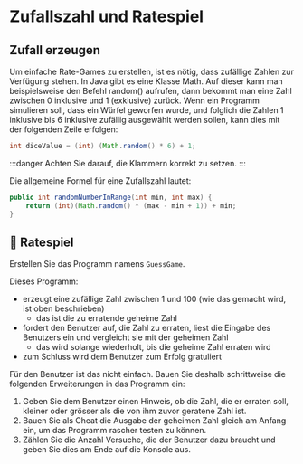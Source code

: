 # Zufallszahl und Ratespiel

## Zufall erzeugen

Um einfache Rate-Games zu erstellen, ist es nötig, dass zufällige Zahlen zur Verfügung stehen. In
Java gibt es eine Klasse Math. Auf dieser kann man beispielsweise den Befehl random() aufrufen,
dann bekommt man eine Zahl zwischen 0 inklusive und 1 (exklusive) zurück. Wenn ein Programm
simulieren soll, dass ein Würfel geworfen wurde, und folglich die Zahlen 1 inklusive bis 6 inklusive
zufällig ausgewählt werden sollen, kann dies mit der folgenden Zeile erfolgen:

```java title="6er Würfel"
int diceValue = (int) (Math.random() * 6) + 1;
```

:::danger Achten Sie darauf, die Klammern korrekt zu setzen.
:::

Die allgemeine Formel für eine Zufallszahl lautet:

```java title="Generelle Zufallszahl Formel"
public int randomNumberInRange(int min, int max) {
    return (int)(Math.random() * (max - min + 1)) + min;
}
```

## :pencil: Ratespiel

Erstellen Sie das Programm namens `GuessGame`. 

Dieses Programm:

- erzeugt eine zufällige Zahl zwischen 1 und 100 (wie das gemacht wird, 
  ist oben beschrieben) 
  - das ist die zu erratende geheime Zahl
- fordert den Benutzer auf, die Zahl zu erraten, liest die Eingabe des 
  Benutzers ein und vergleicht sie mit der geheimen Zahl 
  - das wird solange wiederholt, bis die geheime Zahl erraten wird
- zum Schluss wird dem Benutzer zum Erfolg gratuliert

Für den Benutzer ist das nicht einfach. Bauen Sie deshalb schrittweise die folgenden Erweiterungen in das Programm ein:

1. Geben Sie dem Benutzer einen Hinweis, ob die Zahl, die er erraten soll, kleiner oder 
   grösser als die von ihm zuvor geratene Zahl ist.
2. Bauen Sie als Cheat die Ausgabe der geheimen Zahl gleich am Anfang ein, um das Programm 
   rascher testen zu können.
3. Zählen Sie die Anzahl Versuche, die der Benutzer dazu braucht und geben Sie dies am
   Ende auf die Konsole aus.
